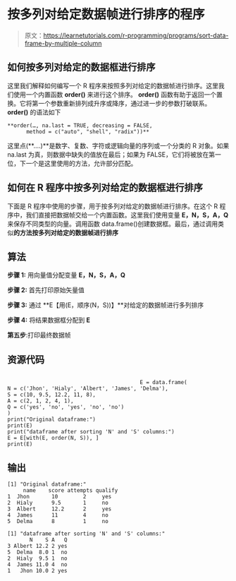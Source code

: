 # 按多列对给定数据帧进行排序的程序

> 原文：<https://learnetutorials.com/r-programming/programs/sort-data-frame-by-multiple-column>

## 如何按多列对给定的数据框进行排序

这里我们解释如何编写一个 R 程序来按照多列对给定的数据帧进行排序。这里我们使用一个内置函数 **order()** 来进行这个排序。 **order()** 函数有助于返回一个置换。它将第一个参数重新排列成升序或降序，通过进一步的参数打破联系。 **order()** 的语法如下

```
**order(…, na.last = TRUE, decreasing = FALSE,
      method = c("auto", "shell", "radix"))** 

```

这里点(**....)**是数字、复数、字符或逻辑向量的序列或一个分类的 R 对象。如果 na.last 为真，则数据中缺失的值放在最后；如果为 FALSE，它们将被放在第一位，下一个是这里使用的方法，允许部分匹配。

## 如何在 R 程序中按多列对给定的数据框进行排序

下面是 R 程序中使用的步骤，用于按多列对给定的数据帧进行排序。在这个 R 程序中，我们直接把数据帧交给一个内置函数。这里我们使用变量 **E，N，S，A，Q** 来保存不同类型的向量。调用函数 data.frame()创建数据框。最后，通过调用类似**的方法按多列对给定的数据帧进行排序**

## 算法

**步骤 1:** 用向量值分配变量 **E，N，S，A，Q**

**步骤 2:** 首先打印原始矢量值

**步骤 3:** 通过 **E【用(E，顺序(N，S))】**对给定的数据帧进行多列排序

**步骤 4:** 将结果数据框分配到 **E**

**第五步**:打印最终数据帧

## 资源代码

```

                                          E = data.frame(
N = c('Jhon', 'Hialy', 'Albert', 'James', 'Delma'),
S = c(10, 9.5, 12.2, 11, 8),
A = c(2, 1, 2, 4, 1),
Q = c('yes', 'no', 'yes', 'no', 'no')
)
print("Original dataframe:")
print(E)
print("dataframe after sorting 'N' and 'S' columns:")
E = E[with(E, order(N, S)), ]
print(E)

```

## 输出

```
[1] "Original dataframe:"
     name    score attempts qualify
1  Jhon       10        2     yes
2  Hialy      9.5       1     no
3  Albert     12.2      2     yes
4  James      11        4     no
5  Delma      8         1     no

[1] "dataframe after sorting 'N' and 'S' columns:"
       N    S A   Q
3 Albert 12.2 2 yes
5  Delma  8.0 1  no
2  Hialy  9.5 1  no
4  James 11.0 4  no
1   Jhon 10.0 2 yes
```